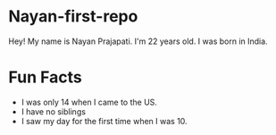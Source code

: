 # Nayan-first-repo
Hey!
My name is Nayan Prajapati.
I'm 22 years old.
I was born in India.

# Fun Facts
* I was only 14 when I came to the US.
* I have no siblings
* I saw my day for the first time when I was 10.